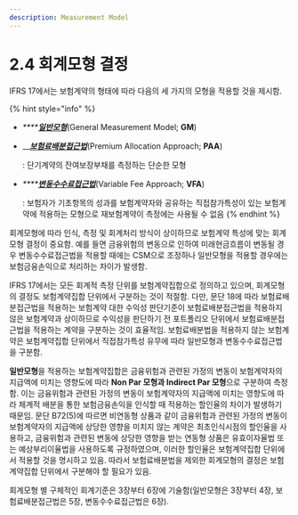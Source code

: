 ```yaml
---
description: Measurement Model
---
```


# 2.4 회계모형 결정

IFRS 17에서는 보험계약의 형태에 따라 다음의 세 가지의 모형을 적용할 것을 제시함.

{% hint style="info" %}
* _****_[_**일반모형**_](../3./3.2/)(General Measurement Model; **GM**)
*   __[_**보험료배분접근법**_](../5./)(Premium Allocation Approach; **PAA**)&#x20;

    : 단기계약의 잔여보장부채를 측정하는 단순한 모형&#x20;
*   _****_[_**변동수수료접근법**_](../6./)(Variable Fee Approach; **VFA**)

    : 보험자가 기초항목의 성과를 보험계약자와 공유하는 직접참가특성이 있는 보험계약에 적용하는 모형으로 재보험계약이 측정에는 사용될 수 없음 &#x20;
{% endhint %}

회계모형에 따라 인식, 측정 및 회계처리 방식이 상이하므로 보험계약 특성에 맞는 회계모형 결정이 중요함. 예를 들면 금융위험의 변동으로 인하여 미래현금흐름이 변동될 경우 변동수수료접근법을 적용할 때에는 CSM으로 조정하나 일반모형을 적용할 경우에는 보험금융손익으로 처리하는 차이가 발생함.   &#x20;

IFRS 17에서는 모든 회계적 측정 단위를 보험계약집합으로 정의하고 있으며, 회계모형의 결정도 보험계약집합 단위에서 구분하는 것이 적절함. 다만, 문단 18에 따라 보험료배분접근법을 적용하는 보험계약 대한 수익성 판단기준이 보험료배분접근법을 적용하지 않은 보험계약과 상이하므로 수익성을 판단하기 전 포트폴리오 단위에서 보험료배분접근법을 적용하는 계약을 구분하는 것이 효율적임. 보험료배분법을 적용하지 않는 보험계약은 보험계약집합 단위에서 직접참가특성 유무에 따라 일반모형과 변동수수료접근법을 구분함.

**일반모형**을 적용하는 보험계약집합은 금융위험과 관련된 가정의 변동이 보험계약자의 지급액에 미치는 영향도에 따라 **Non Par 모형과 Indirect Par 모형**으로 구분하여 측정함. 이는 금융위험과 관련된 가정의 변동이 보험계약자의 지급액에 미치는 영향도에 따라 체계적 배분을 통한 보험금융손익을 인식할 때 적용하는 할인율의 차이가 발생하기 때문임. 문단 B72(5)에 따르면 비연동형 상품과 같이 금융위험과 관련된 가정의 변동이 보험계약자의 지급액에 상당한 영향을 미치지 않는 계약은 최초인식시점의 할인율을 사용하고, 금융위험과 관련된 변동에 상당한 영향을 받는 연동형 상품은 유효이자율법 또는 예상부리이율법을 사용하도록 규정하였으며, 이러한 할인율은 보험계약집합 단위에서 적용할 것을 명시하고 있음. 따라서 보험료배분법을 제외한 회계모형의 결정은 보험계약집합 단위에서 구분해야 할 필요가 있음.  &#x20;

회계모형 별 구체적인 회계기준은 3장부터 6장에 기술함(일반모형은 3장부터 4장, 보험료배분접근법은 5장, 변동수수료접근법은 6장).&#x20;

